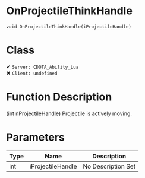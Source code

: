 # OnProjectileThinkHandle
```
void OnProjectileThinkHandle(iProjectileHandle)
```
# Class
✔ `Server: CDOTA_Ability_Lua`  
✖ `Client: undefined`  

# Function Description
(int nProjectileHandle) Projectile is actively moving.
# Parameters
Type|Name|Description
--|--|--
int|iProjectileHandle|No Description Set
